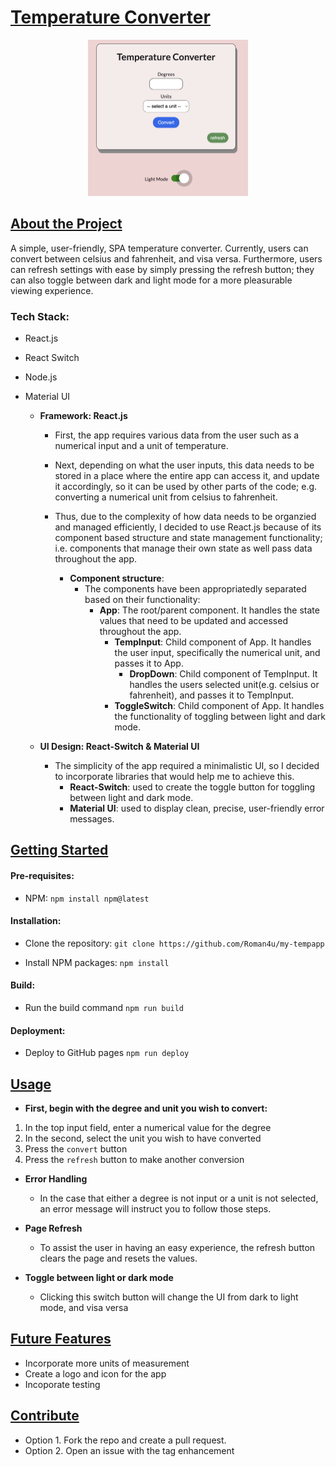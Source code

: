 # <u align="center">Temperature Converter</u>

<p align="center"> 
<a href=""><img src="./src/images/image1.png" alt="tempapp" height="250px" margin="auto" > </a>
</p>

## <u>About the Project</u>
 A simple, user-friendly, SPA temperature converter. Currently, users can convert between celsius and fahrenheit, and visa versa. Furthermore, users can refresh settings with ease by simply pressing the refresh button; they can also toggle between dark and light mode for a more pleasurable viewing experience.

### Tech Stack:
- React.js
- React Switch
- Node.js
- Material UI

    - **Framework: React.js**
        - First, the app requires various data from the user such as a numerical input and a unit of temperature.
        - Next, depending on what the user inputs, this data needs to be stored in a place where the entire app can access it, and update it accordingly, so it can be used by other parts of the code; e.g. converting a numerical unit from celsius to fahrenheit.  
        - Thus, due to the complexity of how data needs to be organzied and managed efficiently, I decided to use React.js because of its component based structure and state management functionality; i.e. components that manage their own state as well pass data throughout the app.

            * **Component structure**: 
                * The components have been appropriatedly separated based on their functionality: 
                    * **App**: The root/parent component. It handles the state values that need to be updated and accessed throughout the app. 
                        * **TempInput**: Child component of App. It handles the user input, specifically the numerical unit, and passes it to App.
                            * **DropDown**: Child component of TempInput. It handles the users selected unit(e.g. celsius or fahrenheit), and passes it to TempInput.
                        * **ToggleSwitch**: Child component of App. It handles the functionality of toggling between light and dark mode.  

    - **UI Design: React-Switch & Material UI** 
        - The simplicity of the app required a minimalistic UI, so I decided to incorporate libraries that would help me to achieve this. 
            * **React-Switch**: used to create the toggle button for toggling between light and dark mode.
            * **Material UI**: used to display clean, precise, user-friendly error messages.

## <u>Getting Started</u>

#### Pre-requisites:

 - NPM: 
```npm install npm@latest```

#### Installation:

- Clone the repository:
```git clone https://github.com/Roman4u/my-tempapp```

- Install NPM packages:
```npm install```

#### Build:

- Run the build command
```npm run build```

#### Deployment:

- Deploy to GitHub pages
```npm run deploy```

 ## <u>Usage</u>  

- **First, begin with the degree and unit you wish to convert:** 
1. In the top input field, enter a numerical value for the degree
2. In the second, select the unit you wish to have converted
3. Press the ```convert``` button
4. Press the ```refresh``` button to make another conversion 

 - **Error Handling**
    - In the case that either a degree is not input or a unit is not selected, an error message will instruct you to follow those steps.

 - **Page Refresh**
    - To assist the user in having an easy experience, the refresh button clears the page and resets the values.

- **Toggle between light or dark mode**
    - Clicking this switch button will change the UI from dark to light mode, and visa versa

## <u>Future Features</u>
- Incorporate more units of measurement
- Create a logo and icon for the app
- Incoporate testing

## <u>Contribute</u>

- Option 1. Fork the repo and create a pull request.
- Option 2. Open an issue with the tag enhancement
